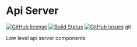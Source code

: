Api Server
==========
[![GitHub license](https://img.shields.io/github/license/flash-global/logger-client.svg)](https://github.com/flash-global/logger-client)
[![Build Status](https://travis-ci.org/flash-global/logger-client.svg?branch=master)](https://travis-ci.org/flash-global/logger-client)
[![GitHub issues](https://img.shields.io/github/issues/flash-global/logger-client.svg)](https://github.com/flash-global/logger-client/issues)
git 

Low level api server components
